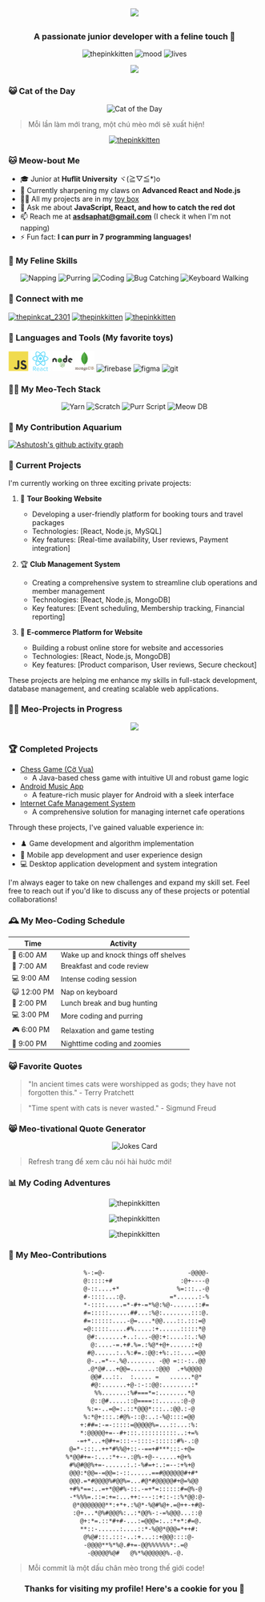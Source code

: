 <h1 align="center">
  <a href="https://git.io/typing-svg">
    <img src="https://readme-typing-svg.herokuapp.com/?lines=Meow!+I'm+The+Pink+Cat+🐱💖;Welcome+to+my+purrfect+world!&center=true&size=30&color=f94877&width=500">
  </a>
</h1>

<h3 align="center">A passionate junior developer with a feline touch 🐾</h3>

<p align="center">
  <img src="https://komarev.com/ghpvc/?username=thepinkkitten&label=Profile%20views&color=ff69b4&style=flat" alt="thepinkkitten" />
  <img src="https://img.shields.io/badge/Mood-Purrrfect-ff69b4" alt="mood" />
  <img src="https://img.shields.io/badge/Lives-9-ff69b4" alt="lives" />
</p>

<p align="center">
  <img src="https://media.giphy.com/media/WUlplcMpOCEmTGBtBW/giphy.gif" width="300">
</p>

### 😺 Cat of the Day

<p align="center">
  <img src="https://api.thecatapi.com/v1/images/search?format=src&mime_types=image/jpg" width="300" alt="Cat of the Day">
</p>

> Mỗi lần làm mới trang, một chú mèo mới sẽ xuất hiện!

<p align="center">
  <a href="https://github.com/ryo-ma/github-profile-trophy">
    <img src="https://github-profile-trophy.vercel.app/?username=thepinkkitten&theme=dracula&column=7&no-frame=true&no-bg=true" alt="thepinkkitten" />
  </a>
</p>

### 🐱 Meow-bout Me

- 🎓 Junior at **Huflit University** ヾ(≧▽≦*)o
- 🌱 Currently sharpening my claws on **Advanced React and Node.js**
- 👨‍💻 All my projects are in my [toy box](https://github.com/ThePinkKitten)
- 💬 Ask me about **JavaScript, React, and how to catch the red dot**
- 📫 Reach me at **asdsaphat@gmail.com** (I check it when I'm not napping)
- ⚡ Fun fact: **I can purr in 7 programming languages!**

### 🐾 My Feline Skills

<p align="center">
  <img src="https://img.shields.io/badge/Napping-Expert-ff69b4" alt="Napping">
  <img src="https://img.shields.io/badge/Purring-Melodious-ff69b4" alt="Purring">
  <img src="https://img.shields.io/badge/Coding-Purrfessional-ff69b4" alt="Coding">
  <img src="https://img.shields.io/badge/Bug%20Catching-Swift-ff69b4" alt="Bug Catching">
  <img src="https://img.shields.io/badge/Keyboard%20Walking-Expert-ff69b4" alt="Keyboard Walking">
</p>

### 🐾 Connect with me

<p align="left">
  <a href="https://twitter.com/thepinkcat_2301" target="blank"><img align="center" src="https://raw.githubusercontent.com/rahuldkjain/github-profile-readme-generator/master/src/images/icons/Social/twitter.svg" alt="thepinkcat_2301" height="30" width="40" /></a>
  <a href="https://fb.com/thepinkkitten" target="blank"><img align="center" src="https://raw.githubusercontent.com/rahuldkjain/github-profile-readme-generator/master/src/images/icons/Social/facebook.svg" alt="thepinkkitten" height="30" width="40" /></a>
  <a href="https://instagram.com/thepinkkitten" target="blank"><img align="center" src="https://raw.githubusercontent.com/rahuldkjain/github-profile-readme-generator/master/src/images/icons/Social/instagram.svg" alt="thepinkkitten" height="30" width="40" /></a>
</p>

### 🧶 Languages and Tools (My favorite toys)

<p align="left">
  <img src="https://raw.githubusercontent.com/devicons/devicon/master/icons/javascript/javascript-original.svg" alt="javascript" width="40" height="40"/>
  <img src="https://raw.githubusercontent.com/devicons/devicon/master/icons/react/react-original-wordmark.svg" alt="react" width="40" height="40"/>
  <img src="https://raw.githubusercontent.com/devicons/devicon/master/icons/nodejs/nodejs-original-wordmark.svg" alt="nodejs" width="40" height="40"/>
  <img src="https://raw.githubusercontent.com/devicons/devicon/master/icons/mongodb/mongodb-original-wordmark.svg" alt="mongodb" width="40" height="40"/>
  <img src="https://www.vectorlogo.zone/logos/firebase/firebase-icon.svg" alt="firebase" width="40" height="40"/>
  <img src="https://www.vectorlogo.zone/logos/figma/figma-icon.svg" alt="figma" width="40" height="40"/>
  <img src="https://www.vectorlogo.zone/logos/git-scm/git-scm-icon.svg" alt="git" width="40" height="40"/>
</p>

### 🐱‍👤 My Meo-Tech Stack

<p align="center">
  <img src="https://img.shields.io/badge/Yarn-2C8EBB?style=for-the-badge&logo=yarn&logoColor=white" alt="Yarn">
  <img src="https://img.shields.io/badge/Scratch-4D97FF?style=for-the-badge&logo=Scratch&logoColor=white" alt="Scratch">
  <img src="https://img.shields.io/badge/Purr%20Script-FF69B4?style=for-the-badge&logo=&logoColor=white" alt="Purr Script">
  <img src="https://img.shields.io/badge/Meow%20DB-13aa52?style=for-the-badge&logo=mongodb&logoColor=white" alt="Meow DB">
</p>

### 🐠 My Contribution Aquarium

[![Ashutosh's github activity graph](https://github-readme-activity-graph.vercel.app/graph?username=ThePinkKitten&bg_color=ffcfe9&color=9e4c98&line=9e4c98&point=403d3d&area=true&hide_border=true)](https://github.com/ashutosh00710/github-readme-activity-graph)

### 🚀 Current Projects

I'm currently working on three exciting private projects:

1. 🌴 **Tour Booking Website**
   - Developing a user-friendly platform for booking tours and travel packages
   - Technologies: [React, Node.js, MySQL]
   - Key features: [Real-time availability, User reviews, Payment integration]

2. 🏆 **Club Management System**
   - Creating a comprehensive system to streamline club operations and member management
   - Technologies: [React, Node.js, MongoDB]
   - Key features: [Event scheduling, Membership tracking, Financial reporting]

3. 📱 **E-commerce Platform for Website**
   - Building a robust online store for website and accessories
   - Technologies: [React, Node.js, MongoDB]
   - Key features: [Product comparison, User reviews, Secure checkout]

These projects are helping me enhance my skills in full-stack development, database management, and creating scalable web applications.

### 🐱‍💻 Meo-Projects in Progress

<p align="center">
  <img src="https://readme-typing-svg.herokuapp.com/?lines=PurrJS+Framework;Whisker+CSS;Tail-end+Testing;Catnip+Database;&center=true&width=380&height=50">
</p>

### 🏆 Completed Projects

- [Chess Game (Cờ Vua)](https://github.com/nupniichan/CoVua)
  - A Java-based chess game with intuitive UI and robust game logic
- [Android Music App](https://github.com/nupniichan/AppNgheNhacAndroid)
  - A feature-rich music player for Android with a sleek interface
- [Internet Cafe Management System](https://github.com/nupniichan/QuanLyTiemNet)
  - A comprehensive solution for managing internet cafe operations

Through these projects, I've gained valuable experience in:
- ♟️ Game development and algorithm implementation
- 🎵 Mobile app development and user experience design
- 💻 Desktop application development and system integration

I'm always eager to take on new challenges and expand my skill set. Feel free to reach out if you'd like to discuss any of these projects or potential collaborations!

### 🕰️ My Meo-Coding Schedule

| Time | Activity |
|------|----------|
| 🌅 6:00 AM | Wake up and knock things off shelves |
| 🍳 7:00 AM | Breakfast and code review |
| 💻 9:00 AM | Intense coding session |
| 😺 12:00 PM | Nap on keyboard |
| 🍣 2:00 PM | Lunch break and bug hunting |
| 💻 3:00 PM | More coding and purring |
| 🎮 6:00 PM | Relaxation and game testing |
| 🌙 9:00 PM | Nighttime coding and zoomies |

### 😺 Favorite Quotes

> "In ancient times cats were worshipped as gods; they have not forgotten this." - Terry Pratchett

> "Time spent with cats is never wasted." - Sigmund Freud

### 😸 Meo-tivational Quote Generator

<p align="center">
  <img src="https://readme-jokes.vercel.app/api?theme=radical&qColor=%23FF69B4&aColor=%23FF69B4" alt="Jokes Card" />
</p>

> Refresh trang để xem câu nói hài hước mới!

### 📊 My Coding Adventures

<p align="center">
  <img src="https://github-readme-stats.vercel.app/api/top-langs?username=thepinkkitten&show_icons=true&locale=en&layout=compact&theme=radical" alt="thepinkkitten" />
</p>

<p align="center">
  <img src="https://github-readme-stats.vercel.app/api?username=thepinkkitten&show_icons=true&locale=en&theme=radical" alt="thepinkkitten" />
</p>

<p align="center">
  <img src="https://github-readme-streak-stats.herokuapp.com/?user=thepinkkitten&theme=radical" alt="thepinkkitten" />
</p>

### 🐾 My Meo-Contributions
```                                                                
                     %-:=@-                       -@@@@-
                     @:::::+#                   :@+----@
                     @-::....+*                %=:::..-@
                     #-::::...:@.            =*......:-%
                     *-::::.....=*-#+-=*%@:%@-......::#=
                     #=:::::......##...:%@:........:::@.
                     #=::::::....-@=....*@@....::.:::=@
                     =@:::::.....#%.....:+......:::::*@
                      @#:.......+..:...-@@:+:....::.:%@
                       @:....-=.+#.%=.:%@*+@+......:+@
                      #@......:..%:#=.:@@:+%:.::....=@@
                      @-..=*--.%@........ -@@ =::-:..@@
                      .@*@#...+@@=.......:@@@  .+%@@@@
                       @@#...::.  :..... =   ......*@*
                       #@:.......+@-:-::@@:........:*
                        %%.......:%#===*=:........*@
                       @::@#.....::@====::......:@-@
                      %:=-..=@=:.::*@@@*:::..:@@.:-@
                     %:*@+:::.:#@%-::@:..:-%@::::=@@
                    +:##=:-=-:::::=@@@@@%=...::...:%:
                    *:@@@@@+=--#+:::.::::::::::..:+=%
                   -=+*...+@#+=:::--::::-::::::#%-.:@
                 @=*-:::..++*#%%@+::--==+#***:::-+@=
                %*@@#+=-:...:*+--.:@%-+@--.....+@+%
                 #%@#@@%+=-......:.:-%#=+:.:=--:+%+@
                 @@@:*@@=-=@@=:-::......==#@@@@@@#+#*
                 @@@.=*#@@@@%#@@%=...#@*#@@@@@#+@=%@@
                 +#%*==:..=+*@@#%-::.-=+*=::::::#=@%-@
                 -*%%%=.::=:+=:...++:---::+::-::%*@@:@-
                  @*@@@@@@@**:+*+.:%@*-%@#%@+.=@++-+#@-
                  :@+...*@%#@@@%:..:*@@%-:-=%@@@...::@
                    @+:*=.::*#+#-...:=@@@=:..:*+*:#=@.
                    **::-......:....::*-%@@*@@@=*++#:
                     @%@#:::.:::-..:+...::+@@@::::@-
                     -@@@@**%*%@.#+=-@@%%%%%%*:.=@
                      -@@@@@%@#   @%*%@@@@@@%.-@.
```

> Mỗi commit là một dấu chân mèo trong thế giới code!

<h3 align="center">Thanks for visiting my profile! Here's a cookie for you 🍪</h3>
